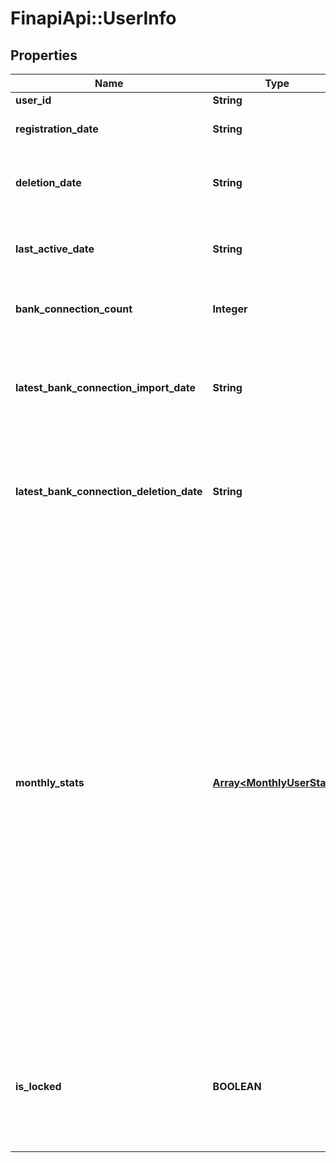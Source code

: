 # FinapiApi::UserInfo

## Properties
Name | Type | Description | Notes
------------ | ------------- | ------------- | -------------
**user_id** | **String** | User&#39;s identifier | 
**registration_date** | **String** | User&#39;s registration date, in the format &#39;YYYY-MM-DD&#39; | 
**deletion_date** | **String** | User&#39;s deletion date, in the format &#39;YYYY-MM-DD&#39;. May be null if the user has not been deleted. | [optional] 
**last_active_date** | **String** | User&#39;s last active date, in the format &#39;YYYY-MM-DD&#39;. May be null if the user has not yet logged in. | [optional] 
**bank_connection_count** | **Integer** | Number of bank connections that currently exist for this user. | 
**latest_bank_connection_import_date** | **String** | Latest date of when a bank connection was imported for this user, in the format &#39;YYYY-MM-DD&#39;. This field is null when there has never been a bank connection import. | [optional] 
**latest_bank_connection_deletion_date** | **String** | Latest date of when a bank connection was deleted for this user, in the format &#39;YYYY-MM-DD&#39;. This field is null when there has never been a bank connection deletion. | [optional] 
**monthly_stats** | [**Array&lt;MonthlyUserStats&gt;**](MonthlyUserStats.md) | Additional information about the user&#39;s data or activities, broken down in months. The list will by default contain an entry for each month starting with the month of when the user was registered, up to the current month. The date range may vary when you have limited it in the request. &lt;br/&gt;&lt;br/&gt;Please note:&lt;br/&gt;&amp;bull; this field is only set when &#39;includeMonthlyStats&#39; &#x3D; true, otherwise it will be null.&lt;br/&gt;&amp;bull; the list is always ordered from the latest month first, to the oldest month last.&lt;br/&gt;&amp;bull; the list will never contain an entry for a month that was prior to the month of when the user was registered, or after the month of when the user was deleted, even when you have explicitly set a respective date range. This means that the list may be empty if you are requesting a date range where the user didn&#39;t exist yet, or didn&#39;t exist any longer. | [optional] 
**is_locked** | **BOOLEAN** | Whether the user is currently locked (for further information, see the &#39;maxUserLoginAttempts&#39; setting in your client&#39;s configuration). Note that deleted users will always have this field set to &#39;false&#39;. | [optional] 


